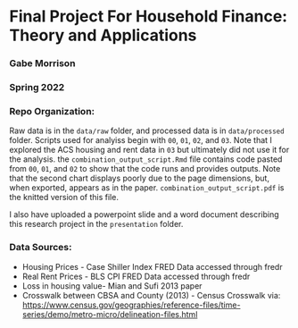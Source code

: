 # Final Project For Household Finance: Theory and Applications
### Gabe Morrison
### Spring 2022



### Repo Organization:
Raw data is in the ``data/raw`` folder, and processed data is in ``data/processed`` folder. Scripts used for analyiss begin with ``00``, ``01``, ``02``, and ``03``. Note that I explored the ACS housing and rent data in ``03`` but ultimately did not use it for the analysis. the ``combination_output_script.Rmd`` file contains code pasted from ``00``, ``01``, and ``02`` to show that the code runs and provides outputs. Note that the second chart displays poorly due to the page dimensions, but, when exported, appears as in the paper. ``combination_output_script.pdf`` is the knitted version of this file. 

I also have uploaded a powerpoint slide and a word document describing this research project in the ``presentation`` folder. 


### Data Sources:
- Housing Prices - Case Shiller Index FRED Data accessed through fredr
- Real Rent Prices - BLS CPI FRED Data accessed through fredr
- Loss in housing value- Mian and Sufi 2013 paper
- Crosswalk between CBSA and County (2013) - Census Crosswalk via: https://www.census.gov/geographies/reference-files/time-series/demo/metro-micro/delineation-files.html
